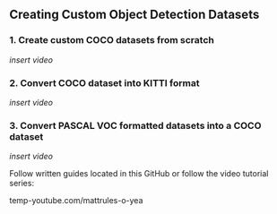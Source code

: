 ## Creating Custom Object Detection Datasets


### 1. Create custom COCO datasets from scratch

*insert video*

### 2. Convert COCO dataset into KITTI format

*insert video*

### 3. Convert PASCAL VOC formatted datasets into a COCO dataset

*insert video*


 Follow written guides located in this GitHub or follow the video tutorial series:
 
 temp-youtube.com/mattrules-o-yea
